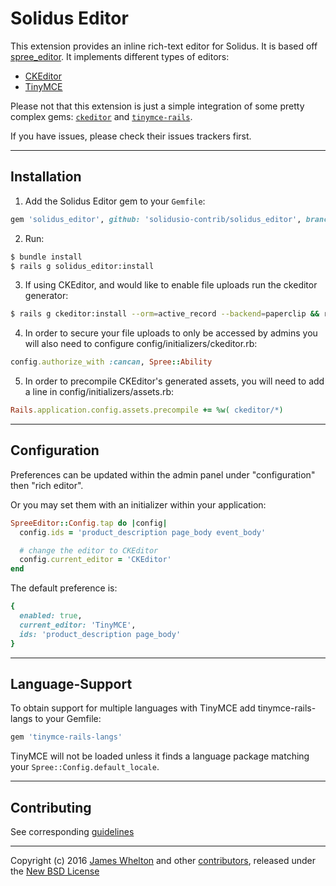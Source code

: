 # Solidus Editor

This extension provides an inline rich-text editor for Solidus. It is based off [spree_editor](https://github.com/spree-contrib/spree_editor). It implements different types of editors:

- [CKEditor][1]
- [TinyMCE][2]

Please not that this extension is just a simple integration of some pretty complex gems: [`ckeditor`][9] and [`tinymce-rails`][10].

If you have issues, please check their issues trackers first.

---

## Installation

1. Add the Solidus Editor gem to your `Gemfile`:
  ```ruby
  gem 'solidus_editor', github: 'solidusio-contrib/solidus_editor', branch: 'master'
  ```

2. Run:
  ```sh
  $ bundle install
  $ rails g solidus_editor:install
  ```

3. If using CKEditor, and would like to enable file uploads run the ckeditor generator:
  ```sh
  $ rails g ckeditor:install --orm=active_record --backend=paperclip && rake db:migrate
  ```

4. In order to secure your file uploads to only be accessed by admins you will also need to configure config/initializers/ckeditor.rb:
  ```ruby
  config.authorize_with :cancan, Spree::Ability
  ```

5. In order to precompile CKEditor's generated assets, you will need to add a line in config/initializers/assets.rb:
  ```ruby
  Rails.application.config.assets.precompile += %w( ckeditor/*)
  ```
---

## Configuration

Preferences can be updated within the admin panel under "configuration" then "rich editor".

Or you may set them with an initializer within your application:

```ruby
SpreeEditor::Config.tap do |config|
  config.ids = 'product_description page_body event_body'

  # change the editor to CKEditor
  config.current_editor = 'CKEditor'
end
```

The default preference is:

```ruby
{
  enabled: true,
  current_editor: 'TinyMCE',
  ids: 'product_description page_body'
}
```

---

## Language-Support

To obtain support for multiple languages with TinyMCE add tinymce-rails-langs to your Gemfile:

```ruby
gem 'tinymce-rails-langs'
```

TinyMCE will not be loaded unless it finds a language package matching your `Spree::Config.default_locale`.

---

## Contributing

See corresponding [guidelines][8]

---

Copyright (c) 2016 [James Whelton][5] and other [contributors][6], released under the [New BSD License][7]

[1]: http://ckeditor.com
[2]: http://www.tinymce.com
[3]: http://www.fsf.org/licensing/essays/free-sw.html
[4]: https://github.com/solidusio-contrib/solidus_editor/issues
[5]: https://github.com/Whelton
[6]: https://github.com/solidusio-contrib/solidus_editor/graphs/contributors
[7]: https://github.com/solidusio-contrib/solidus_editor/blob/master/LICENSE.md
[8]: https://github.com/solidusio-contrib/v/blob/master/CONTRIBUTING.md
[9]: https://github.com/galetahub/ckeditor
[10]: https://github.com/spohlenz/tinymce-rails
